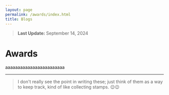 ```yaml
---
layout: page
permalink: /awards/index.html
title: Blogs
---
```


> **Last Update:** September 14, 2024

# Awards

aaaaaaaaaaaaaaaaaaaaaaaa

---

> I don't really see the point in writing these; just think of them as a way to keep track, kind of like collecting stamps. 😉😉
